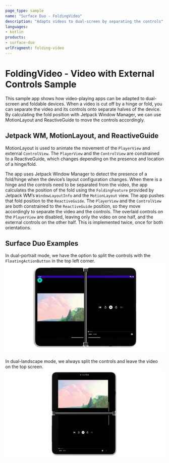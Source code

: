 ```yaml
---
page_type: sample
name: "Surface Duo - FoldingVideo"
description: "Adapts videos to dual-screen by separating the controls"
languages:
- kotlin
products:
- surface-duo
urlFragment: folding-video
---
```


# FoldingVideo - Video with External Controls Sample

This sample app shows how video-playing apps can be adapted to dual-screen and foldable devices. When a video is cut off by a hinge or fold, you can separate the video and its controls onto separate halves of the device. By calculating the fold position with Jetpack Window Manager, we can use MotionLayout and ReactiveGuide to move the controls accordingly.

## Jetpack WM, MotionLayout, and ReactiveGuide

MotionLayout is used to animate the movement of the `PlayerView` and external `ControlView`. The `PlayerView` and the `ControlView` are constrained to a ReactiveGuide, which changes depending on the presence and location of a hinge/fold.

The app uses Jetpack Window Manager to detect the presence of a fold/hinge when the device’s layout configuration changes. When there is a hinge and the controls need to be separated from the video, the app calculates the position of the fold using the `FoldingFeature` provided by Jetpack WM’s `WindowLayoutInfo` and the `MotionLayout` view. The app pushes that fold position to the `ReactiveGuide`. The `PlayerView` and the `ControlView` are both constrained to the `ReactiveGuide` position, so they move accordingly to separate the video and the controls. The overlaid controls on the `PlayerView` are disabled, leaving only the video on one half, and the external controls on the other half. This is implemented twice, once for both orientations.

## Surface Duo Examples

In dual-portrait mode, we have the option to split the controls with the `FloatingActionButton` in the top left corner.
![Optional split when the video is spanned across both screens](screenshots/split_dual_portrait.PNG)

In dual-landscape mode, we always split the controls and leave the video on the top screen.
![Controls stay on the bottom screen when spanned to dual-landscape](screenshots/split_dual_landscape.PNG)

